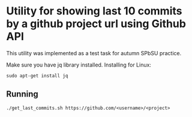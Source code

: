 # Utility for showing last 10 commits by a github project url using Github API
This utility was implemented as a test task for autumn SPbSU practice.


Make sure you have jq library installed. Installing for Linux:

`sudo apt-get install jq`

## Running
`./get_last_commits.sh https://github.com/<username>/<project>`
